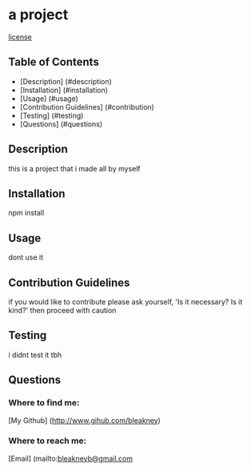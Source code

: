 
  # a project
  [license](https://img.shields.io/badge/license-GPL-blue)

  ## Table of Contents
  * [Description] (#description)
  * [Installation] (#installation)
  * [Usage] (#usage)
  * [Contribution Guidelines] (#contribution)
  * [Testing] (#testing)
  * [Questions] (#questions)
  
  ## Description

  this is a project that i made all by myself

  ## Installation

  npm install 

  ## Usage

  dont use it 

  ## Contribution Guidelines

  if you would like to contribute please ask yourself, 'Is it necessary? Is it kind?' then proceed with caution

  ## Testing

  i didnt test it tbh

  ## Questions

  ### Where to find me:
  [My Github] (http://www.gihub.com/bleakney)

  ### Where to reach me:
  [Email] (mailto:bleakneyb@gmail.com

